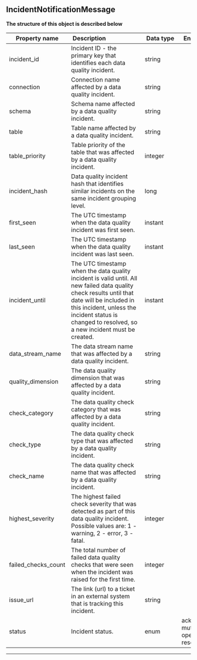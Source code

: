 
## IncidentNotificationMessage  
**The structure of this object is described below**  
  
|&nbsp;Property&nbsp;name&nbsp;|&nbsp;Description&nbsp;&nbsp;&nbsp;&nbsp;&nbsp;&nbsp;&nbsp;&nbsp;&nbsp;&nbsp;&nbsp;&nbsp;&nbsp;&nbsp;&nbsp;&nbsp;&nbsp;&nbsp;&nbsp;&nbsp;&nbsp;|&nbsp;Data&nbsp;type&nbsp;|&nbsp;Enum&nbsp;values&nbsp;|&nbsp;Default&nbsp;value&nbsp;|&nbsp;Sample&nbsp;values&nbsp;|
|---------------|---------------------------------|-----------|-------------|---------------|---------------|
|incident_id|Incident ID - the primary key that identifies each data quality incident.|string| | | |
|connection|Connection name affected by a data quality incident.|string| | | |
|schema|Schema name affected by a data quality incident.|string| | | |
|table|Table name affected by a data quality incident.|string| | | |
|table_priority|Table priority of the table that was affected by a data quality incident.|integer| | | |
|incident_hash|Data quality incident hash that identifies similar incidents on the same incident grouping level.|long| | | |
|first_seen|The UTC timestamp when the data quality incident was first seen.|instant| | | |
|last_seen|The UTC timestamp when the data quality incident was last seen.|instant| | | |
|incident_until|The UTC timestamp when the data quality incident is valid until. All new failed data quality check results until that date will be included in this incident, unless the incident status is changed to resolved, so a new incident must be created.|instant| | | |
|data_stream_name|The data stream name that was affected by a data quality incident.|string| | | |
|quality_dimension|The data quality dimension that was affected by a data quality incident.|string| | | |
|check_category|The data quality check category that was affected by a data quality incident.|string| | | |
|check_type|The data quality check type that was affected by a data quality incident.|string| | | |
|check_name|The data quality check name that was affected by a data quality incident.|string| | | |
|highest_severity|The highest failed check severity that was detected as part of this data quality incident. Possible values are: 1 - warning, 2 - error, 3 - fatal.|integer| | | |
|failed_checks_count|The total number of failed data quality checks that were seen when the incident was raised for the first time.|integer| | | |
|issue_url|The link (url) to a ticket in an external system that is tracking this incident.|string| | | |
|status|Incident status.|enum|acknowledged<br/>muted<br/>open<br/>resolved<br/>| | |

___  


